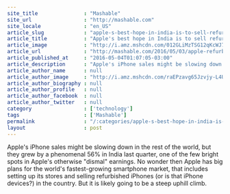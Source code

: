 ```yaml
---
site_title               : "Mashable"
site_url                 : "http://mashable.com"
site_locale              : "en_US"
article_slug             : "apple-s-best-hope-in-india-is-to-sell-refurbished-iphones-and-it-s-not-looking-good"
article_title            : "Apple's best hope in India is to sell refurbished iPhones, and it's not looking good"
article_image            : "http://i.amz.mshcdn.com/012GLiMzTSG12qKcWJ7HGVWHFOg=/1200x627/2016%2F05%2F04%2Fda%2Fappleiphone.bf18e.jpg"
article_url              : "http://mashable.com/2016/05/03/apple-refurbished-iphones-india/"
article_published_at     : "2016-05-04T01:07:05-03:00"
article_description      : "Apple's iPhone sales might be slowing down in the rest of the world, but they grew by a phenomenal 56% in India last quarter, one of the few bright spots in Apple's otherwise 'dismal' earnings. No wonder then Apple has big plans for the world's fastest-growing smartphone market, that includes setting up its stores and selling refurbished iPhones (or is that iPhone devices?) in the country. But it is likely going to be a steep uphill climb."
article_author_name      : null
article_author_image     : "http://i.amz.mshcdn.com/raEPzavg65Jzvjy-L4U699QBlmQ=/90x90/default-m.jpg"
article_author_biography : null
article_author_profile   : null
article_author_facebook  : null
article_author_twitter   : null
category                 : ['technology']
tags                     : ['Mashable']
permalink                : "/:categories/apple-s-best-hope-in-india-is-to-sell-refurbished-iphones-and-it-s-not-looking-good/"
layout                   : post
---
```


Apple's iPhone sales might be slowing down in the rest of the world, but they grew by a phenomenal 56% in India last quarter, one of the few bright spots in Apple's otherwise "dismal" earnings. No wonder then Apple has big plans for the world's fastest-growing smartphone market, that includes setting up its stores and selling refurbished iPhones (or is that iPhone devices?) in the country. But it is likely going to be a steep uphill climb.
